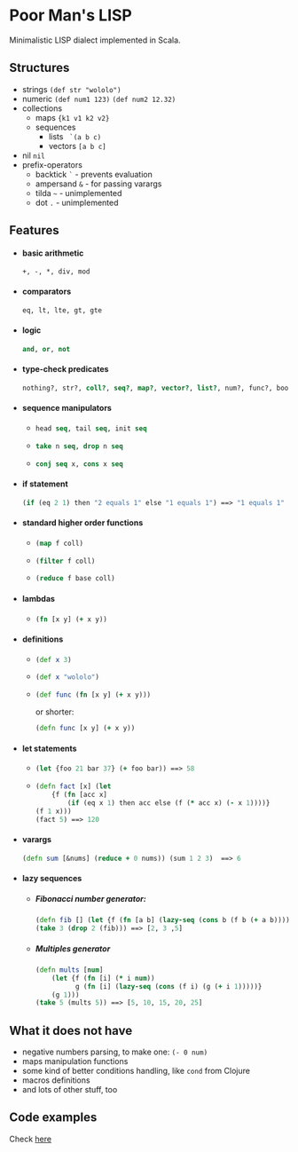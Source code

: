 # Poor Man's LISP

Minimalistic LISP dialect implemented in Scala.

## Structures

* strings `(def str "wololo")`
* numeric `(def num1 123)` `(def num2 12.32)`
* collections
    * maps `{k1 v1 k2 v2}`
    * sequences
        * lists `` `(a b c)``
        * vectors `[a b c]`
* nil `nil`
* prefix-operators
    * backtick `` ` `` - prevents evaluation
    * ampersand `&` - for passing varargs
    * tilda `~` - unimplemented
    * dot `.` - unimplemented

## Features

* #### basic arithmetic 
    ```
    +, -, *, div, mod
    ```
* #### comparators 
    ```clojure
    eq, lt, lte, gt, gte
    ```
* #### logic 
    ```clojure
    and, or, not
    ```
* #### type-check predicates
    ```clojure
    nothing?, str?, coll?, seq?, map?, vector?, list?, num?, func?, bool?, identifier?
    ```
* #### sequence manipulators
    * ```clojure
      head seq, tail seq, init seq
      ```
    * ```clojure
      take n seq, drop n seq
      ```
    * ```clojure
      conj seq x, cons x seq
      ```
* #### if statement
    ```clojure
    (if (eq 2 1) then "2 equals 1" else "1 equals 1") ==> "1 equals 1"
    ```
* #### standard higher order functions
    * ```clojure
      (map f coll)
      ```
    * ```clojure
      (filter f coll)
      ```
    * ```clojure
      (reduce f base coll)
      ```
* #### lambdas 
    * ```clojure
      (fn [x y] (+ x y))
      ```
* #### definitions
    * ```clojure
      (def x 3)
      ```
    * ```clojure
      (def x "wololo")
      ```
    * ```clojure
      (def func (fn [x y] (+ x y)))
      ```
        or shorter:
      ```clojure
      (defn func [x y] (+ x y))
      ```
* #### let statements
    * ```clojure
      (let {foo 21 bar 37} (+ foo bar)) ==> 58
      ```
    * ```clojure
      (defn fact [x] (let 
          {f (fn [acc x] 
              (if (eq x 1) then acc else (f (* acc x) (- x 1))))} 
      (f 1 x)))
      (fact 5) ==> 120
      ```
* #### varargs
    ```clojure
    (defn sum [&nums] (reduce + 0 nums)) (sum 1 2 3)  ==> 6
    ```
* #### lazy sequences
    * ##### Fibonacci number generator: 
        ```clojure
        (defn fib [] (let {f (fn [a b] (lazy-seq (cons b (f b (+ a b)))))} (f 0 1) ))
        (take 3 (drop 2 (fib))) ==> [2, 3 ,5]
        ```
    * ##### Multiples generator
        ```clojure
        (defn mults [num] 
            (let {f (fn [i] (* i num)) 
                  g (fn [i] (lazy-seq (cons (f i) (g (+ i 1)))))}  
            (g 1)))
        (take 5 (mults 5)) ==> [5, 10, 15, 20, 25]
        ```

## What it does not have
* negative numbers parsing, to make one: `(- 0 num)` 
* maps manipulation functions
* some kind of better conditions handling, like `cond` from Clojure
* macros definitions
* and lots of other stuff, too
    
## Code examples

Check [here](https://github.com/Palkovsky/poor-man-s-lisp/tree/master/src/test/scala/interpreter)
